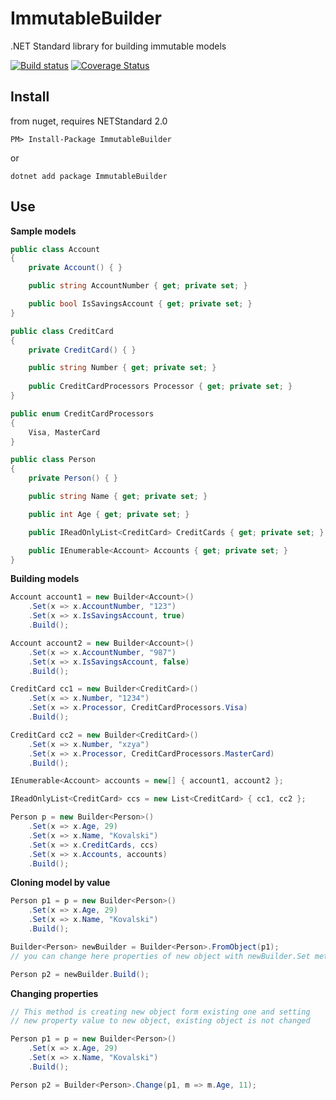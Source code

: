 # ImmutableBuilder
.NET Standard library for building immutable models


[![Build status](https://ci.appveyor.com/api/projects/status/2ammvsne1eaygucx/branch/master?svg=true)](https://ci.appveyor.com/project/stanac/immutablebuilder/branch/master) [![Coverage Status](https://coveralls.io/repos/github/stanac/ImmutableBuilder/badge.svg?branch=master)](https://coveralls.io/github/stanac/ImmutableBuilder?branch=master)

## Install
from nuget, requires NETStandard 2.0

```
PM> Install-Package ImmutableBuilder
```
or
```
dotnet add package ImmutableBuilder
```

## Use

**Sample models**

```csharp
public class Account
{
    private Account() { }

    public string AccountNumber { get; private set; }

    public bool IsSavingsAccount { get; private set; }
}

public class CreditCard
{
    private CreditCard() { }

    public string Number { get; private set; }
    
    public CreditCardProcessors Processor { get; private set; }
}

public enum CreditCardProcessors
{
    Visa, MasterCard
}

public class Person
{
    private Person() { }

    public string Name { get; private set; }

    public int Age { get; private set; }

    public IReadOnlyList<CreditCard> CreditCards { get; private set; }

    public IEnumerable<Account> Accounts { get; private set; }
}
```

**Building models**

```csharp
Account account1 = new Builder<Account>()
    .Set(x => x.AccountNumber, "123")
    .Set(x => x.IsSavingsAccount, true)
    .Build();

Account account2 = new Builder<Account>()
    .Set(x => x.AccountNumber, "987")
    .Set(x => x.IsSavingsAccount, false)
    .Build();

CreditCard cc1 = new Builder<CreditCard>()
    .Set(x => x.Number, "1234")
    .Set(x => x.Processor, CreditCardProcessors.Visa)
    .Build();

CreditCard cc2 = new Builder<CreditCard>()
    .Set(x => x.Number, "xzya")
    .Set(x => x.Processor, CreditCardProcessors.MasterCard)
    .Build();

IEnumerable<Account> accounts = new[] { account1, account2 };

IReadOnlyList<CreditCard> ccs = new List<CreditCard> { cc1, cc2 };

Person p = new Builder<Person>()
    .Set(x => x.Age, 29)
    .Set(x => x.Name, "Kovalski")
    .Set(x => x.CreditCards, ccs)
    .Set(x => x.Accounts, accounts)
    .Build();
```

**Cloning model by value**
```csharp
Person p1 = p = new Builder<Person>()
    .Set(x => x.Age, 29)
    .Set(x => x.Name, "Kovalski")
    .Build();

Builder<Person> newBuilder = Builder<Person>.FromObject(p1);
// you can change here properties of new object with newBuilder.Set method

Person p2 = newBuilder.Build();
```

**Changing properties**
```csharp
// This method is creating new object form existing one and setting
// new property value to new object, existing object is not changed

Person p1 = p = new Builder<Person>()
    .Set(x => x.Age, 29)
    .Set(x => x.Name, "Kovalski")
    .Build();

Person p2 = Builder<Person>.Change(p1, m => m.Age, 11);
```